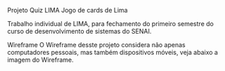 Projeto Quiz LIMA
Jogo de cards de Lima

Trabalho individual de LIMA, para fechamento do primeiro semestre do curso de desenvolvimento de sistemas do SENAI.

Wireframe
O Wireframe desste projeto considera não apenas computadores pessoais, mas também dispositivos móveis, veja abaixo a imagem do Wireframe.

